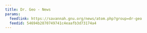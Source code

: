 ```yaml
---
title: Dr. Geo - News
params:
  feedlink: https://savannah.gnu.org/news/atom.php?group=dr-geo
  feedid: 54694b2870749741c4eaafb3d73174a4
---
```

